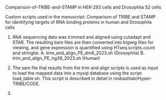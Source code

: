 Comparison-of-TRIBE-and-STAMP in HEK-293 cells and Drosophila S2 cells

Custom scripts used in the manuscript: Comparison of TRIBE and STAMP for identifying targets of RNA binding proteins in human and Drosophila cells

1) RNA sequencing data was trimmed and aligned using cutadapt and STAR.  The resulting bam files are then converted into bigwig files for viewing, and gene expression is quantified using HTseq.scripts.count and stringtie.
    A. trim_and_align_PE_dm6_2023.sh (Drosophila)
    B. trim_and_align_PE_hg38_2023.sh (Human)

2) The sam file that results from the trim and align scripts is used as input to load the mapped data into a mysql database using the script load_table.sh.  This script is described in detail in rosbashlab/Hyper-TRIBE/CODE.

3) 
